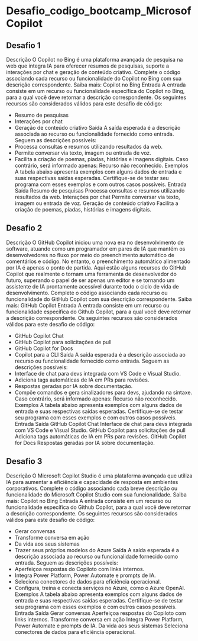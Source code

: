 # Desafio_codigo_bootcamp_MicrosofCopilot

## Desafio 1

Descrição
O Copilot no Bing é uma plataforma avançada de pesquisa na web que integra IA para oferecer resumos de pesquisas, suporte a interações por chat e geração de conteúdo criativo. Complete o código associando cada recurso ou funcionalidade do Copilot no Bing com sua descrição correspondente.
Saiba mais: Copilot no Bing
Entrada
A entrada consiste em um recurso ou funcionalidade específica do Copilot no Bing, para a qual você deve retornar a descrição correspondente. Os seguintes recursos são considerados válidos para este desafio de código:
- Resumo de pesquisas
- Interações por chat
- Geração de conteúdo criativo
Saída
A saída esperada é a descrição associada ao recurso ou funcionalidade fornecido como entrada. Seguem as descrições possíveis:
- Processa consultas e resumos utilizando resultados da web.
- Permite conversar via texto, imagem ou entrada de voz.
- Facilita a criação de poemas, piadas, histórias e imagens digitais.
Caso contrário, será informado apenas: Recurso não reconhecido.
Exemplos
A tabela abaixo apresenta exemplos com alguns dados de entrada e suas respectivas saídas esperadas. Certifique-se de testar seu programa com esses exemplos e com outros casos possíveis.
Entrada	Saída
Resumo de pesquisas	Processa consultas e resumos utilizando resultados da web.
Interações por chat	Permite conversar via texto, imagem ou entrada de voz.
Geração de conteúdo criativo	Facilita a criação de poemas, piadas, histórias e imagens digitais.


## Desafio 2
Descrição
O GitHub Copilot iniciou uma nova era no desenvolvimento de software, atuando como um programador em pares de IA que mantém os desenvolvedores no fluxo por meio do preenchimento automático de comentários e código. No entanto, o preenchimento automático alimentado por IA é apenas o ponto de partida. Aqui estão alguns recursos do GitHub Copilot que realmente o tornam uma ferramenta de desenvolvedor do futuro, superando o papel de ser apenas um editor e se tornando um assistente de IA prontamente acessível durante todo o ciclo de vida de desenvolvimento. Complete o código associando cada recurso ou funcionalidade do GitHub Copilot com sua descrição correspondente.
Saiba mais: GitHub Copilot
Entrada
A entrada consiste em um recurso ou funcionalidade específica do Github Copilot, para a qual você deve retornar a descrição correspondente. Os seguintes recursos são considerados válidos para este desafio de código:
- GitHub Copilot Chat
- GitHub Copilot para solicitações de pull
- GitHub Copilot for Docs
- Copilot para a CLI
Saída
A saída esperada é a descrição associada ao recurso ou funcionalidade fornecido como entrada. Seguem as descrições possíveis:
- Interface de chat para devs integrada com VS Code e Visual Studio.
- Adiciona tags automáticas de IA em PRs para revisões.
- Respostas geradas por IA sobre documentação.
- Compõe comandos e gera sinalizadores para devs, ajudando na sintaxe.
Caso contrário, será informado apenas: Recurso não reconhecido.
Exemplos
A tabela abaixo apresenta exemplos com alguns dados de entrada e suas respectivas saídas esperadas. Certifique-se de testar seu programa com esses exemplos e com outros casos possíveis.
Entrada	Saída
GitHub Copilot Chat	Interface de chat para devs integrada com VS Code e Visual Studio.
GitHub Copilot para solicitações de pull	Adiciona tags automáticas de IA em PRs para revisões.
GitHub Copilot for Docs	Respostas geradas por IA sobre documentação.

## Desafio 3
Descrição
O Microsoft Copilot Studio é uma plataforma avançada que utiliza IA para aumentar a eficiência e capacidade de resposta em ambientes corporativos. Complete o código associando cada breve descrição ou funcionalidade do Microsoft Copilot Studio com sua funcionalidade.
Saiba mais: Copilot no Bing
Entrada
A entrada consiste em um recurso ou funcionalidade específica do Github Copilot, para a qual você deve retornar a descrição correspondente. Os seguintes recursos são considerados válidos para este desafio de código:
- Gerar conversas
- Transforme conversa em ação
- Da vida aos seus sistemas
- Trazer seus próprios modelos do Azure
Saída
A saída esperada é a descrição associada ao recurso ou funcionalidade fornecido como entrada. Seguem as descrições possíveis:
- Aperfeiçoa respostas do Copiloto com links internos.
- Integra Power Platform, Power Automate e prompts de IA.
- Seleciona conectores de dados para eficiência operacional.
- Configura, treina e conecta serviços no Azure, como o Azure OpenAI.
Exemplos
A tabela abaixo apresenta exemplos com alguns dados de entrada e suas respectivas saídas esperadas. Certifique-se de testar seu programa com esses exemplos e com outros casos possíveis.
Entrada	Saída
Gerar conversas	Aperfeiçoa respostas do Copiloto com links internos.
Transforme conversa em ação	Integra Power Platform, Power Automate e prompts de IA.
Da vida aos seus sistemas	Seleciona conectores de dados para eficiência operacional.








	
